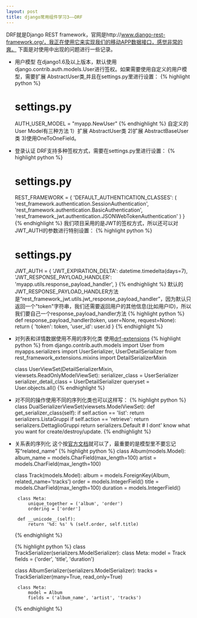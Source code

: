 ```yaml
---
layout: post
title: django常用组件学习3——DRF
---
```

DRF就是Django REST framework，官网是http://www.django-rest-framework.org/，我正在使用它来实现我们的移动APP数据接口，感觉非常的爽。
下面是对使用中出现的问题进行一些记录。

* 用户模型
  在django1.6及以上版本，默认使用django.contrib.auth.models.User进行签权。如果需要使用自定义的用户模型，需要扩展 AbstractUser类,并且在settings.py里进行设置：
  {% highlight python %}
    # settings.py
    AUTH_USER_MODEL = "myapp.NewUser"
  {% endhighlight %}
  自定义的User Model有三种方法 1）扩展 AbstractUser类 2)扩展 AbstractBaseUser类 3)使用OneToOneField。

 * 登录认证
   DRF支持多种签权方式，需要在settings.py里进行设置：
   {% highlight python %}
    # settings.py
    REST_FRAMEWORK = {
    'DEFAULT_AUTHENTICATION_CLASSES': (
         'rest_framework.authentication.SessionAuthentication',
         'rest_framework.authentication.BasicAuthentication',       
         'rest_framework_jwt.authentication.JSONWebTokenAuthentication'
    )
  }
  {% endhighlight %}
  我们项目采用的是JWT的签权方式，所以还可以对JWT_AUTH的参数进行特别设置：
  {% highlight python %}
    # settings.py
    JWT_AUTH = {
    'JWT_EXPIRATION_DELTA': datetime.timedelta(days=7),
    'JWT_RESPONSE_PAYLOAD_HANDLER': 'myapp.utils.response_payload_handler',
  }
  {% endhighlight %}
  默认的JWT_RESPONSE_PAYLOAD_HANDLER方法是“rest_framework_jwt.utils.jwt_response_payload_handler”，因为默认只返回一个"token"字符串，我们还需要返回用户的其他信息(比如用户ID)，所以我们要自己一个response_payload_handler方法
  {% highlight python %}
  def response_payload_handler(token, user=None, request=None):
     return {
            'token': token,
            'user_id': user.id
        }
  {% endhighlight %}  

  * 对列表和详情数据使用不用的序列化类
    使用<a href="https://github.com/chibisov/drf-extensions" target="_blank">drf-extensions</a>
    {% highlight python %}
    from django.contrib.auth.models import User
    from myapps.serializers import UserSerializer, UserDetailSerializer
    from rest_framework_extensions.mixins import DetailSerializerMixin

    class UserViewSet(DetailSerializerMixin, viewsets.ReadOnlyModelViewSet):
        serializer_class = UserSerializer
        serializer_detail_class = UserDetailSerializer
    queryset = User.objects.all()
    {% endhighlight %}  

  * 对不同的操作使用不同的序列化类也可以这样写：
    {% highlight python %}
    class DualSerializerViewSet(viewsets.ModelViewSet):
    def get_serializer_class(self):
        if self.action == 'list':
            return serializers.ListaGruppi
        if self.action == 'retrieve':
            return serializers.DettaglioGruppi
        return serializers.Default # I dont' know what you want for create/destroy/update.
    {% endhighlight %}  

*  关系表的序列化
   这个按<a href="http://www.django-rest-framework.org/api-guide/relations/" target="_blank">官方文档</a>就可以了，最重要的是模型里不要忘记写“related_name”
   {% highlight python %}
    class Album(models.Model):
    album_name = models.CharField(max_length=100)
    artist = models.CharField(max_length=100)

    class Track(models.Model):
        album = models.ForeignKey(Album, related_name='tracks')
        order = models.IntegerField()
        title = models.CharField(max_length=100)
        duration = models.IntegerField()

        class Meta:
            unique_together = ('album', 'order')
            ordering = ['order']

        def __unicode__(self):
            return '%d: %s' % (self.order, self.title)
   {% endhighlight %}

   {% highlight python %}
   class TrackSerializer(serializers.ModelSerializer):
    class Meta:
        model = Track
        fields = ('order', 'title', 'duration')

    class AlbumSerializer(serializers.ModelSerializer):
        tracks = TrackSerializer(many=True, read_only=True)

        class Meta:
            model = Album
            fields = ('album_name', 'artist', 'tracks')
   {% endhighlight %}
